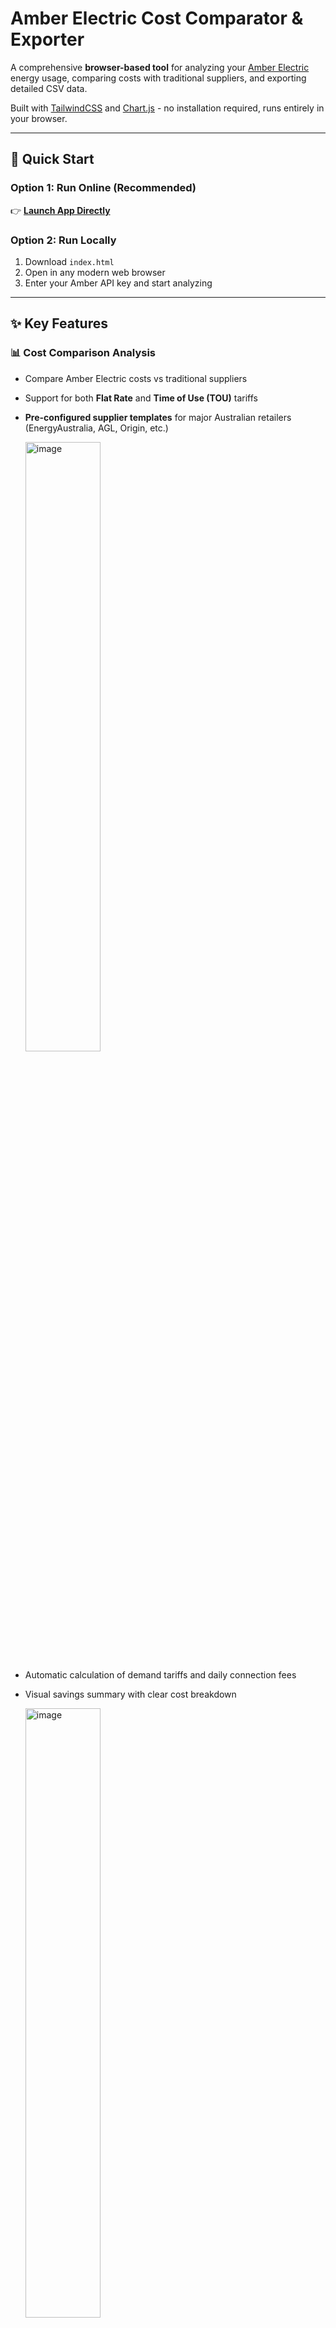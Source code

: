 # Amber Electric Cost Comparator & Exporter

A comprehensive **browser-based tool** for analyzing your [Amber Electric](https://www.amber.com.au/) energy usage, comparing costs with traditional suppliers, and exporting detailed CSV data.

Built with [TailwindCSS](https://tailwindcss.com/) and [Chart.js](https://www.chartjs.org/) - no installation required, runs entirely in your browser.

---

## 🚀 Quick Start

### Option 1: Run Online (Recommended)
👉 **[Launch App Directly](https://rickusinggithub.github.io/Amber/)**

### Option 2: Run Locally
1. Download `index.html`
2. Open in any modern web browser
3. Enter your Amber API key and start analyzing

---

## ✨ Key Features

### 📊 **Cost Comparison Analysis**
- Compare Amber Electric costs vs traditional suppliers
- Support for both **Flat Rate** and **Time of Use (TOU)** tariffs
- **Pre-configured supplier templates** for major Australian retailers (EnergyAustralia, AGL, Origin, etc.)
 
  <img style="width: 50%; height: auto;" alt="image" src="https://github.com/user-attachments/assets/ce4c1c0b-407a-4fc6-bd17-46c268c190d2" />

- Automatic calculation of demand tariffs and daily connection fees
- Visual savings summary with clear cost breakdown
 
  <img style="width: 50%; height: auto;" alt="image" src="https://github.com/user-attachments/assets/abbda961-29d0-4969-9bbe-2bc434d617b6" />


### 📈 **Interactive Visualizations**
- **24-hour average usage graphs** with spot price overlays
 
  <img style="width: 50%; height: auto;" alt="image" src="https://github.com/user-attachments/assets/faaea2a1-36ae-458b-ac0e-8edd525e98ba" />

- **Daily detailed charts** (5-minute intervals) for specific date analysis
 
  <img style="width: 50%; height: auto;" alt="image" src="https://github.com/user-attachments/assets/7918553c-2f26-4f5e-b670-ab904f63d742" />

- Separate tracking for general usage, solar feed-in, and controlled load
- Hover tooltips for detailed data points
- Dual-axis charts showing usage (kW) and pricing (c/kWh) simultaneously
- Also! Calendar layout to track every days break down of usage/costs.
 
  <img style="width: 50%; height: auto;" alt="image" src="https://github.com/user-attachments/assets/6469520e-8f8a-4167-994d-13be3c6da91d" />


### 💾 **Smart Data Management**
- **Intelligent caching** using IndexedDB for faster repeat queries
- **CSV export** with all channels (usage, controlled load, feed-in)
- **Collapsible configuration panel** for cleaner interface
- Persistent settings storage for rate configurations
- Optimized API calls to minimize Amber API usage

### ⚡ **Advanced Features**
- **Demand tariff calculation** for both Amber and comparison suppliers
- **Solar feed-in tracking** with separate rate calculations
- **Controlled load analysis** (hot water, etc.)
- **Multi-channel support** for complex energy setups
- **State-specific supplier templates** (NSW, VIC, QLD, SA)

---

## 🔧 Setup Requirements

### Essential
- **Amber Electric API key** - Get yours at [app.amber.com.au/developers](https://app.amber.com.au/developers)
- Modern web browser with JavaScript enabled

### Optional for Full Comparison
- Select from pre-configured supplier templates or enter custom rates
- Daily connection charge details
- Solar feed-in tariff information
- Demand tariff settings (if applicable)

---

## 📋 How to Use

### 1. **Initial Configuration**
- Enter your Amber Electric API key (stored securely in your browser)
- **Select your state** (NSW, VIC, QLD, SA) to load relevant supplier templates
- **Choose a supplier template** or select "Custom" for manual entry
- Configuration panel can be collapsed after setup for cleaner interface

### 2. **Set Rate Details**
Configure comparison rates (auto-filled if using templates):
- **Rate structure**: Flat Rate or Time of Use
- **Daily connection charges**
- **Usage rates** (general, peak/shoulder/off-peak for TOU, controlled load, solar feed-in)
- **Demand tariff settings** (optional, configurable time windows)

### 3. **Select Analysis Period**
- Choose start and end dates for comparison
- App automatically handles data fetching and caching
- Progress tracking shows API calls vs cached data usage
- Intelligent date range validation

### 4. **Review Results**
- **Cost comparison table** with channel-by-channel breakdown
- **Demand tariff calculations** showing peak usage times and costs
- **Savings summary** highlighting financial benefits/costs
- **Interactive graphs** accessible via dedicated buttons
- **CSV export** for further analysis in Excel/Google Sheets

---

## 🔒 Privacy & Security

- **API keys stored locally** in your browser only
- **No data transmitted** to third-party servers
- **Client-side processing** - your data never leaves your device
- **Secure HTTPS** connection to Amber Electric API
- **Automatic settings persistence** without compromising privacy

---

## 📱 Browser Compatibility

**Supported Browsers:**
- Chrome/Edge (recommended)
- Firefox
- Safari
- Any modern browser with ES6+ and IndexedDB support

**Required Features:**
- IndexedDB support
- Fetch API
- ES6 JavaScript features
- Chart.js compatibility

---

## 🎯 Use Cases

### **Individual Analysis**
- Track your energy usage patterns across different time periods
- Identify peak usage times for cost optimization
- Compare actual Amber savings vs traditional suppliers
- Analyze solar generation efficiency and feed-in benefits

### **Decision Making**
- Evaluate if Amber Electric is right for your usage profile
- Compare multiple supplier options using templates
- Understand demand charge impacts on your bill
- Optimize usage timing based on spot price patterns

### **Data Export & Analysis**
- Export detailed usage data for tax purposes or record keeping
- Create custom analyses in spreadsheet software
- Share data with energy consultants or solar installers
- Archive historical usage records

---

## 🚧 Known Limitations

- **API rate limits** - Amber Electric API has usage restrictions (mitigated by intelligent caching)
- **Data availability** - Limited by Amber's data retention policies
- **Comparison accuracy** - Traditional supplier calculations are estimates based on published tariffs
- **Template accuracy** - Supplier rates may change; verify current rates for precise comparisons
- **Browser storage limits** - Very large datasets may impact browser performance

---

## 🤝 Contributing

Contributions welcome! Priority areas for improvement:

### High Priority
- **Additional supplier templates** for more Australian energy retailers
- **Seasonal analysis features** (quarterly, yearly comparisons)

### Medium Priority
- **API error handling** improvements and retry logic
- **Advanced visualization options** (heatmaps, usage distribution charts)

### Low Priority
- **Multi-site support** for customers with multiple properties
- **Bill prediction features** based on usage patterns

### Development Setup
1. Fork the repository
2. Modify `index.html` directly (single-file architecture)
3. Test across multiple browsers and screen sizes
4. Submit pull requests with clear descriptions and test coverage

---

## 📁 File Structure
```
├── index.html          # Complete self-contained application
└── README.md          # This documentation
```

---

## 📜 License

**MIT License** - See [LICENSE](LICENSE) for full details.

Free for personal and commercial use with attribution.

---

## 🆘 Support & Troubleshooting

### Common Issues

**"Authentication failed. Your API Key appears to be invalid"**
- Verify your API key at [app.amber.com.au/developers](https://app.amber.com.au/developers)
- Ensure key has proper permissions for usage data access
- Check for typos or extra spaces in the key field

**"No sites found for this API key"**
- Confirm your Amber account is fully activated
- Ensure you have an active electricity connection with Amber
- Contact Amber support if the issue persists

**Slow Performance or Timeouts**
- Try smaller date ranges (1-2 weeks) for initial analysis
- Clear browser cache and IndexedDB storage
- Check browser console for specific error messages
- Use the progress log to identify bottlenecks

**Data Discrepancies**
- Verify date ranges don't extend into the future
- Check that supplier rate templates match your actual tariff
- Remember that traditional supplier costs are estimates
- Consider seasonal variations in usage patterns

### Getting Help
1. **Check browser console** for detailed error messages
2. **Review API permissions** in Amber developer portal
3. **Try incognito/private mode** to eliminate cache issues
4. **Open GitHub issues** for reproducible bugs with clear steps
5. **Check Amber's API status** page for service interruptions

---

## 💡 Tips for Best Results

### Data Analysis
- **Use full monthly periods** for accurate cost comparisons
- **Compare similar seasons** (summer vs summer) for consistency
- **Monitor demand charges** - small changes in peak usage can have big cost impacts
- **Track solar generation** patterns to optimize feed-in timing

### Performance Optimization
- **Start with recent data** (last 1-3 months) for faster initial loading
- **Export data regularly** to build historical archives
- **Use templates** instead of custom rates when possible for accuracy
- **Collapse configuration panel** after setup to reduce visual clutter

### Cost Optimization Insights
- **Identify usage patterns** that coincide with high spot prices
- **Analyze controlled load timing** for hot water optimization
- **Monitor demand windows** to avoid peak charges
- **Compare different supplier structures** to find the best fit for your profile

---

*Built for Australian energy customers seeking transparency and control over their electricity costs*
